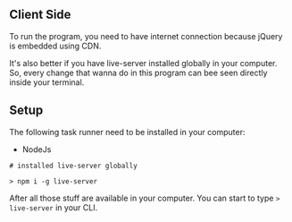 ## Client Side

To run the program, you need to have internet connection because jQuery is embedded using CDN.

It's also better if you have live-server installed globally in your computer. So, every change that wanna do in this program can bee seen directly inside your terminal.

## Setup
The following task runner need to be installed in your computer:
- NodeJs

```
# installed live-server globally

> npm i -g live-server
```

After all those stuff are available in your computer. You can start to type `> live-server` in your CLI.
